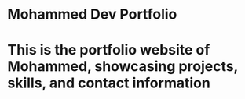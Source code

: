 # Mohammed Dev Portfolio
# This is the portfolio website of Mohammed, showcasing projects, skills, and contact information
